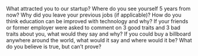 What attracted you to our startup?
Where do you see yourself 5 years from now? 
Why did you leave your previous jobs (if applicable)? 
How do you think education can be improved with technology and why? 
If your friends or former employer were asked to comment on 3 good traits and 3 bad traits about you, what would they say and why?
If you could buy a billboard anywhere around the world, what would it say and where would it be?
What do you believe is true, but can’t prove? 
